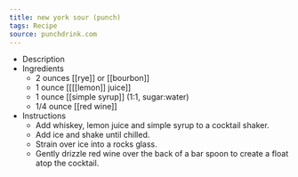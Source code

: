 ```yaml
---
title: new york sour (punch)
tags: Recipe
source: punchdrink.com
---
```


- Description
- Ingredients
	- 2 ounces [[rye]] or [[bourbon]]
	- 1 ounce [[[[lemon]] juice]]
	- 1 ounce [[simple syrup]] (1:1, sugar:water)
	- 1/4 ounce [[red wine]]
- Instructions
	- Add whiskey, lemon juice and simple syrup to a cocktail shaker.
	- Add ice and shake until chilled.
	- Strain over ice into a rocks glass.
	- Gently drizzle red wine over the back of a bar spoon to create a float atop the cocktail.